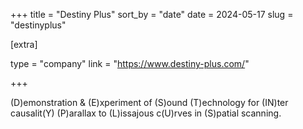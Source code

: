 +++
title = "Destiny Plus"
sort_by = "date"
date = 2024-05-17
slug = "destinyplus"

[extra]

type = "company"
link = "https://www.destiny-plus.com/"

+++

(D)emonstration & (E)xperiment of (S)ound (T)echnology for (IN)ter causalit(Y) (P)arallax to (L)issajous c(U)rves in (S)patial scanning.

